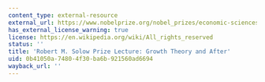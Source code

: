 ```yaml
---
content_type: external-resource
external_url: https://www.nobelprize.org/nobel_prizes/economic-sciences/laureates/1987/solow-lecture.html
has_external_license_warning: true
license: https://en.wikipedia.org/wiki/All_rights_reserved
status: ''
title: 'Robert M. Solow Prize Lecture: Growth Theory and After'
uid: 0b41050a-7480-4f30-ba6b-921560ad6694
wayback_url: ''
---
```

